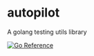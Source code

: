 # autopilot
A golang testing utils library

[![Go Reference](https://pkg.go.dev/badge/github.com/rocktavious/autopilot.svg)](https://pkg.go.dev/github.com/rocktavious/autopilot)
